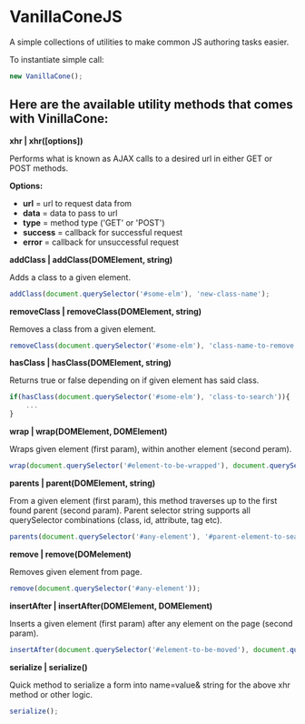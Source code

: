 # VanillaConeJS
A simple collections of utilities to make common JS authoring tasks easier.

To instantiate simple call:

```javascript
new VanillaCone();
```

## Here are the available utility methods that comes with VinillaCone:

**xhr | xhr([options])**

Performs what is known as AJAX calls to a desired url in either GET or POST methods.

**Options:**
* **url** = url to request data from
* **data** = data to pass to url
* **type** = method type ('GET' or 'POST')
* **success** = callback for successful request 
* **error** = callback for unsuccessful request

**addClass | addClass(DOMElement, string)**

Adds a class to a given element.

```javascript
addClass(document.querySelector('#some-elm'), 'new-class-name');
```

**removeClass | removeClass(DOMElement, string)**

Removes a class from a given element.

```javascript
removeClass(document.querySelector('#some-elm'), 'class-name-to-remove');
```

**hasClass | hasClass(DOMElement, string)**

Returns true or false depending on if given element has said class.

```javascript
if(hasClass(document.querySelector('#some-elm'), 'class-to-search')){
	...
}
```
**wrap | wrap(DOMElement, DOMElement)**

Wraps given element (first param), within another element (second peram).

```javascript
wrap(document.querySelector('#element-to-be-wrapped'), document.querySelector('#element-to-wrap-in'));
```

**parents | parent(DOMElement, string)**

From a given element (first param), this method traverses up to the first found parent (second param). 
Parent selector string supports all querySelector combinations (class, id, attribute, tag etc).

```javascript
parents(document.querySelector('#any-element'), '#parent-element-to-search-for');
```

**remove | remove(DOMelement)**

Removes given element from page.

```javascript
remove(document.querySelector('#any-element'));
```

**insertAfter | insertAfter(DOMElement, DOMElement)**

Inserts a given element (first param) after any element on the page (second param).

```javascript
insertAfter(document.querySelector('#element-to-be-moved'), document.querySelector('#element-we-insert-after'));
```

**serialize | serialize()**

Quick method to serialize a form into name=value& string for the above xhr method or other logic.

```javascript
serialize();
```

